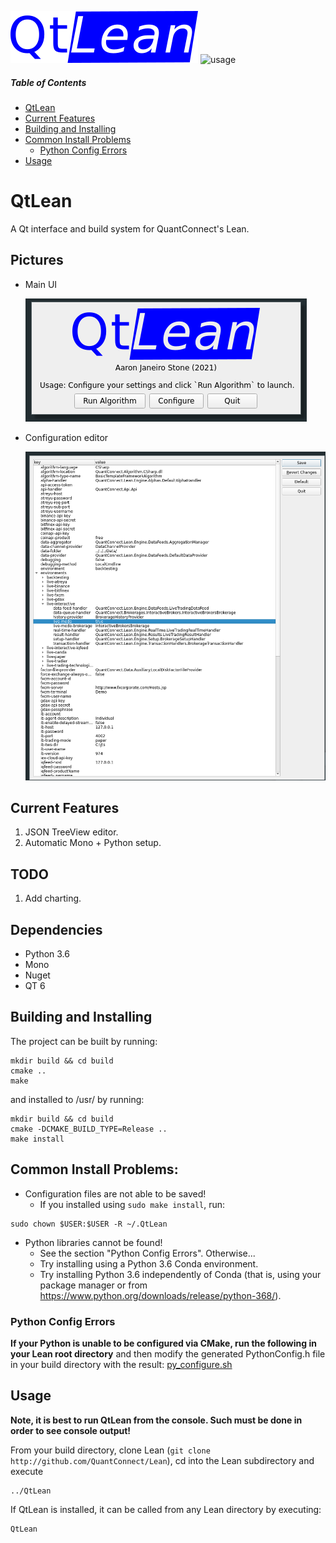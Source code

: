 ![logo](src/assets/logo.png)
![usage](images/usage.gif)

##### Table of Contents

- [QtLean](#qtlean)
- [Current Features](#current-features)
- [Building and Installing](#building-and-installing)
- [Common Install Problems](#common-install-problems)
  - [Python Config Errors](#python-config-errors)
- [Usage](#usage)

# QtLean

A Qt interface and build system for QuantConnect's Lean.

## Pictures

- Main UI

  ![ui](images/mainui.png)


- Configuration editor

  ![config](images/config.png)

## Current Features

1. JSON TreeView editor.
2. Automatic Mono + Python setup.

## TODO

1. Add charting.

## Dependencies

- Python 3.6
- Mono
- Nuget
- QT 6

## Building and Installing

The project can be built by running:

```shell
mkdir build && cd build
cmake ..
make

```

and installed to /usr/ by running:

```shell
mkdir build && cd build
cmake -DCMAKE_BUILD_TYPE=Release ..
make install
```

## Common Install Problems:

- Configuration files are not able to be saved!
  - If you installed using `sudo make install`, run:

```shell
sudo chown $USER:$USER -R ~/.QtLean
```

- Python libraries cannot be found!
  - See the section "Python Config Errors". Otherwise...
  - Try installing using a Python 3.6 Conda environment.
  - Try installing Python 3.6 independently of Conda (that is, using your package manager or
    from https://www.python.org/downloads/release/python-368/).

### Python Config Errors

**If your Python is unable to be configured via CMake, run the following in your Lean root directory** and then modify
the generated PythonConfig.h file in your build directory with the result:
[py_configure.sh](https://raw.githubusercontent.com/aarjaneiro/Lean/0c7fc24c316fbc6e05ff0d2ec07863c1d7a491e1/py_configure.sh)

## Usage

__Note, it is best to run QtLean from the console. Such must be done in order to see console output!__

From your build directory, clone Lean (`git clone http://github.com/QuantConnect/Lean`), cd into the Lean subdirectory
and execute

```shell
../QtLean
```

If QtLean is installed, it can be called from any Lean directory by executing:

```shell
QtLean
```

